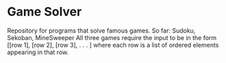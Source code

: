 # Game Solver
Repository for programs that solve famous games.
So far: Sudoku, Sekoban, MineSweeper
All three games require the input to be in the form [[row 1], [row 2], [row 3], . . . ] where each row is a list of ordered elements appearing in that row. 
